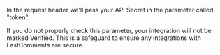In the request header we'll pass your API Secret in the parameter called "token".

If you do not properly check this parameter, your integration will not be marked Verified.
This is a safeguard to ensure any integrations with FastComments are secure.
